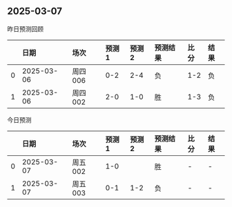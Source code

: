 

 ## 2025-03-07

昨日预测回顾

|    | 日期         | 场次    | 预测1   | 预测2   | 预测结果   | 比分   | 结果   |
|---:|:-----------|:------|:------|:------|:-------|:-----|:-----|
|  0 | 2025-03-06 | 周四006 | 0-2   | 2-4   | 负      | 1-2  | 负    |
|  1 | 2025-03-06 | 周四002 | 2-0   | 1-0   | 胜      | 1-3  | 负    |

今日预测

|    | 日期         | 场次    | 预测1   | 预测2   | 预测结果   | 比分   | 结果   |
|---:|:-----------|:------|:------|:------|:-------|:-----|:-----|
|  0 | 2025-03-07 | 周五002 | 1-0   |       | 胜      | -    | -    |
|  1 | 2025-03-07 | 周五003 | 0-1   | 1-2   | 负      | -    | -    |